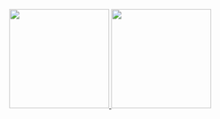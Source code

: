 <a href="https://github.com/mankings">
  <img height="180em" src="https://github-readme-stats.vercel.app/api?username=mankings&theme=tokyonight&show_icons=true" />
  <img height="180em" src="https://github-readme-stats.vercel.app/api/top-langs/?username=mankings&theme=tokyonight&layout=compact" />
</a>
